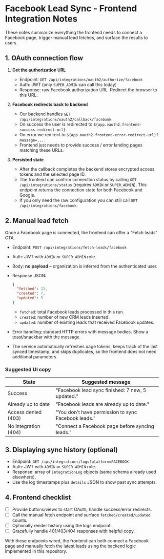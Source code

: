 # Facebook Lead Sync - Frontend Integration Notes

These notes summarize everything the frontend needs to connect a Facebook page, trigger
manual lead fetches, and surface the results to users.

## 1. OAuth connection flow

1. **Get the authorization URL**
   - Endpoint: `GET /api/integrations/oauth2/authorize/facebook`
   - Auth: JWT (only `SUPER_ADMIN` can call this today)
   - Response: raw Facebook authorization URL. Redirect the browser to this URL.

2. **Facebook redirects back to backend**
   - Our backend handles `GET /api/integrations/oauth2/callback/facebook`.
   - On success the user is redirected to `${app.oauth2.frontend-success-redirect-url}`.
   - On error we redirect to `${app.oauth2.frontend-error-redirect-url}?message=...`.
   - Frontend just needs to provide success / error landing pages matching these URLs.

3. **Persisted state**
   - After the callback completes the backend stores encrypted access tokens and the selected page ID.
   - The frontend can confirm connection status by calling `GET /api/integrations/status` (requires
     `ADMIN` or `SUPER_ADMIN`). This endpoint returns the connection state for both Facebook and Google.
   - If you only need the raw configuration you can still call `GET /api/integrations/facebook`.

## 2. Manual lead fetch

Once a Facebook page is connected, the frontend can offer a "Fetch leads" CTA.

- Endpoint: `POST /api/integrations/fetch-leads/facebook`
- Auth: JWT with `ADMIN` or `SUPER_ADMIN` role.
- Body: **no payload** – organization is inferred from the authenticated user.
- Response JSON:

  ```json
  {
    "fetched": 12,
    "created": 7,
    "updated": 5
  }
  ```

  - `fetched`: total Facebook leads processed in this run.
  - `created`: number of new CRM leads inserted.
  - `updated`: number of existing leads that received Facebook updates.

- Error handling: standard HTTP errors with message bodies. Show a toast/snackbar with the message.
- The service automatically refreshes page tokens, keeps track of the last synced timestamp, and skips
  duplicates, so the frontend does not need additional parameters.

### Suggested UI copy

| State                | Suggested message                                  |
|----------------------|-----------------------------------------------------|
| Success              | "Facebook lead sync finished: 7 new, 5 updated."   |
| Already up to date   | "Facebook leads are already up to date."           |
| Access denied (403)  | "You don't have permission to sync Facebook leads."|
| No integration (404) | "Connect a Facebook page before syncing leads."    |

## 3. Displaying sync history (optional)

- Endpoint: `GET /api/integrations/logs?platform=FACEBOOK`
- Auth: JWT with `ADMIN` or `SUPER_ADMIN` role.
- Response: array of `IntegrationLog` objects (same schema already used elsewhere).
- Use the log timestamps plus `details` JSON to show past sync attempts.

## 4. Frontend checklist

- [ ] Provide buttons/views to start OAuth, handle success/error redirects.
- [ ] Call the manual fetch endpoint and surface `fetched/created/updated` counts.
- [ ] Optionally render history using the logs endpoint.
- [ ] Gracefully handle 401/403/404 responses with helpful copy.

With these endpoints wired, the frontend can both connect a Facebook page and manually fetch the latest leads
using the backend logic implemented in this repository.
